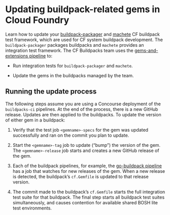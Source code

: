 # Updating buildpack-related gems in Cloud Foundry
Learn how to update your [buildpack-packager](https://github.com/cloudfoundry/buildpack-packager) and [machete](https://github.com/cloudfoundry/machete) CF buildpack test framework, which are used for CF system buildpack development.
The `buildpack-packager` packages buildpacks and `machete` provides an integration test framework.
The CF Buildpacks team uses the [gems-and-extensions pipeline](https://buildpacks.ci.cf-app.com/teams/main/pipelines/gems-and-extensions) to:

* Run integration tests for `buildpack-packager` and `machete`.

* Update the gems in the buildpacks managed by the team.

## Running the update process
The following steps assume you are using a Concourse deployment of the `buildpacks-ci` pipelines.
At the end of the process, there is a new GitHub release. Updates are then applied to the buildpacks.
To update the version of either gem in a buildpack:

1. Verify that the test job `<gemname>-specs` for the gem was updated successfully and ran on the commit you plan to update.

2. Start the `<gemname>-tag` job to update (“bump”) the version of the gem.
The `<gemname>-release` job starts and creates a new GitHub release of the gem.

3. Each of the buildpack pipelines, for example, the [go-buildpack pipeline](https://buildpacks.ci.cf-app.com/teams/main/pipelines/go-buildpack) has a job that watches for new releases of the gem. When a new release is detected, the buildpack’s `cf.Gemfile` is updated to that release version.

4. The commit made to the buildpack’s `cf.Gemfile` starts the full integration test suite for that buildpack.
The final step starts all buildpack test suites simultaneously,
and causes contention for available shared BOSH lite test environments.